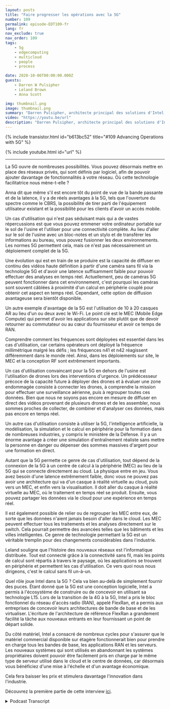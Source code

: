 ```yaml
---
layout: posts
title: "Faire progresser les opérations avec la 5G"
number: 109
permalink: episode-EDT109-fr
lang: fr
nav_exclude: true
nav_order: 109
tags:
    - 5g
    - edgecomputing
    - multicloud
    - people
    - process

date: 2020-10-06T00:00:00.000Z
guests:
    - Darren W Pulsipher
    - Leland Brown
    - Anna Scott

img: thumbnail.png
image: thumbnail.png
summary: "Darren Pulsipher, architecte principal des solutions d'Intel; Leland Brown, ingénieur principal: Directeur technique des communications avancées; et le Dr Anna Scott, architecte principal de la périphérie pour le secteur public, discutent de l'histoire des communications avancées et des cas d'utilisation future avec la 5G. Partie deux de deux."
video: "https://youtu.be/url"
description: "Darren Pulsipher, architecte principal des solutions d'Intel; Leland Brown, ingénieur principal: Directeur technique des communications avancées; et le Dr Anna Scott, architecte principal de la périphérie pour le secteur public, discutent de l'histoire des communications avancées et des cas d'utilisation future avec la 5G. Partie deux de deux."
---
```


<div>
{% include transistor.html id="b613bc52" title="#109 Advancing Operations with 5G" %}

{% include youtube.html id="url" %}
</div>

---

La 5G ouvre de nombreuses possibilités. Vous pouvez désormais mettre en place des réseaux privés, qui sont définis par logiciel, afin de pouvoir ajouter davantage de fonctionnalités à votre réseau. Où cette technologie facilitatrice nous mène-t-elle ?

Anna dit que même s'il est encore tôt du point de vue de la bande passante et de la latence, il y a de réels avantages à la 5G, tels que l'ouverture du spectre comme le CBRS, la possibilité de tirer parti de l'équipement utilisateur existant et la possibilité pour les clients d'avoir un accès mobile.

Un cas d'utilisation qui n'est pas séduisant mais qui a de vastes répercussions est que vous pouvez emmener votre ordinateur portable sur le sol de l'usine et l'utiliser pour une connectivité complète. Au lieu d'aller sur le sol de l'usine avec un bloc-notes et un stylo et de transférer les informations au bureau, vous pouvez fusionner les deux environnements. Les normes 5G permettent cela, mais ce n'est pas nécessairement un déploiement complet de la 5G.

Une évolution qui est en train de se produire est la capacité de diffuser en continu des vidéos haute définition à partir d'une caméra sans fil via la technologie 5G et d'avoir une latence suffisamment faible pour pouvoir effectuer des analyses en temps réel. Actuellement, peu de caméras 5G peuvent fonctionner dans cet environnement, c'est pourquoi les caméras sont souvent câblées à proximité d'un calcul en périphérie couplé pour obtenir cet aspect en temps réel. Cependant, cette option de diffusion avantageuse sera bientôt disponible.

Un autre exemple d'avantage de la 5G est l'utilisation de 10 à 20 casques AR au lieu d'un ou deux avec le Wi-Fi. Le point clé est le MEC (Mobile Edge Compute) qui permet d'avoir les applications sur site plutôt que de devoir retourner au commutateur ou au cœur du fournisseur et avoir ce temps de RAN.

Comprendre comment les fréquences sont déployées est essentiel dans les cas d'utilisation, car certains opérateurs ont déployé la fréquence millimétrique malgré les défis ; les fréquences n41 et n42 réagissent différemment dans le monde réel. Ainsi, dans les déploiements sur site, le MEC et la conception RF sont extrêmement importants.

Un cas d'utilisation convaincant pour la 5G en dehors de l'usine est l'utilisation de drones lors des interventions d'urgence. Un prédécesseur précoce de la capacité future à déployer des drones et à évaluer une zone endommagée consiste à connecter les drones, à comprendre la mission pour effectuer une surveillance aérienne, puis à regrouper toutes ces données. Bien que nous ne soyons pas encore en mesure de diffuser en direct des vidéos provenant de plusieurs drones et de les assembler, nous sommes proches de collecter, de combiner et d'analyser ces données, mais pas encore en temps réel.

Un autre cas d'utilisation consiste à utiliser la 5G, l'intelligence artificielle, la modélisation, la simulation et le calcul en périphérie pour la formation dans de nombreuses industries, y compris le ministère de la Défense. Il y a un énorme avantage à créer une simulation d'entraînement réaliste sans mettre la personne en danger ou dépenser des sommes massives d'argent pour une formation en direct.

Autant que la 5G permette ce genre de cas d'utilisation, tout dépend de la connexion de la 5G à un centre de calcul à la périphérie (MEC) au lieu de la 5G qui se connecte directement au cloud. La physique entre en jeu. Vous avez besoin d'une latence extrêmement faible, donc vous ne pouvez pas avoir une architecture qui va d'un casque à réalité virtuelle au cloud, puis vers un MEC, et enfin vers la visualisation. Il doit aller du casque à réalité virtuelle au MEC, où le traitement en temps réel se produit. Ensuite, vous pouvez partager les données via le cloud pour une expérience en temps réel.

Il est également possible de relier ou de regrouper les MEC entre eux, de sorte que les données n'aient jamais besoin d'aller dans le cloud. Les MEC peuvent effectuer tous les traitements et les analyses directement sur le switch. Cela pourrait permettre des avancées telles que les bâtiments et les villes intelligentes. Ce genre de technologie permettant la 5G est un véritable tremplin pour des changements considérables dans l'industrie.

Leland souligne que l'histoire des nouveaux réseaux est l'informatique distribuée. Tout est connecté grâce à la connectivité sans fil, mais les points de calcul sont répartis à travers le paysage, où les applications se trouvent en périphérie et permettent les cas d'utilisation. Ce vers quoi nous nous dirigeons, c'est le calcul sans fil un-à-un.

Quel rôle joue Intel dans la 5G ? Cela va bien au-delà de simplement fournir des puces. Étant donné que la 5G est une conception logicielle, Intel a permis à l'écosystème de construire ou de concevoir en utilisant sa technologie L15. Lors de la transition de la 4G à la 5G, Intel a pris le bloc fonctionnel du réseau d'accès radio (RAN), appelé FlexRan, et a permis aux entreprises de concevoir leurs architectures de bande de base et de les virtualiser. L'écriture de l'architecture de référence FlexRan a grandement facilité la tâche aux nouveaux entrants en leur fournissant un point de départ solide.

Du côté matériel, Intel a consacré de nombreux cycles pour s'assurer que le matériel commercial disponible sur étagère fonctionnerait bien pour prendre en charge tous les bandes de base, les applications RAN et les serveurs. Les nouveaux systèmes qui sont utilisés en abandonnant les systèmes propriétaires doivent pouvoir être facilement pris en charge par le même type de serveur utilisé dans le cloud et le centre de données, car désormais vous bénéficiez d'une mise à l'échelle et d'un avantage économique.

Cela fera baisser les prix et stimulera davantage l'innovation dans l'industrie.

Découvrez la première partie de cette interview [ici](episode-EDT108).



<details>
<summary> Podcast Transcript </summary>

<p></p>

</details>
